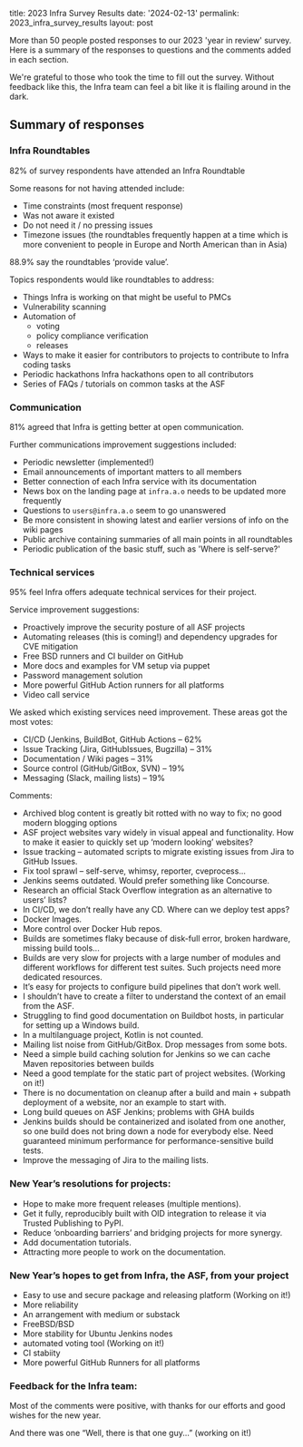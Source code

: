 title: 2023 Infra Survey Results 
date: '2024-02-13' 
permalink: 2023_infra_survey_results
layout: post 

More than 50 people posted responses to our 2023 'year in review' survey. Here is a summary of the responses to questions and the comments added in each section.

We're grateful to those who took the time to fill out the survey. Without feedback like this, the Infra team can feel a bit like it is flailing around in the dark.

## Summary of responses

### Infra Roundtables

82% of survey respondents have attended an Infra Roundtable

Some reasons for not having attended include:

  - Time constraints (most frequent response)
  - Was not aware it existed
  - Do not need it / no pressing issues
  - Timezone issues (the roundtables frequently happen at a time which is more convenient to people in Europe and North American than in Asia)

88.9% say the roundtables ‘provide value’.

Topics respondents would like roundtables to address:

  - Things Infra is working on that might be useful to PMCs
  - Vulnerability scanning
  - Automation of
    - voting
    - policy compliance verification
    - releases
  - Ways to make it easier for contributors to projects to contribute to Infra coding tasks
  - Periodic hackathons Infra hackathons open to all contributors
  - Series of FAQs / tutorials on common tasks at the ASF

### Communication

81% agreed that Infra is getting better at open communication.

Further communications improvement suggestions included:

  - Periodic newsletter (implemented!)
  - Email announcements of important matters to all members
  - Better connection of each Infra service with its documentation
  - News box on the landing page at `infra.a.o` needs to be updated more frequently
  - Questions to `users@infra.a.o` seem to go unanswered
  - Be more consistent in showing latest and earlier versions of info on the wiki pages
  - Public archive containing summaries of all main points in all roundtables
  - Periodic publication of the basic stuff, such as 'Where is self-serve?'

### Technical services

95% feel Infra offers adequate technical services for their project.

Service improvement suggestions:

  - Proactively improve the security posture of all ASF projects
  - Automating releases (this is coming!) and dependency upgrades for CVE mitigation
  - Free BSD runners and CI builder on GitHub
  - More docs and examples for VM setup via puppet
  - Password management solution
  - More powerful GitHub Action runners for all platforms
  - Video call service

We asked which existing services need improvement. These areas got the most votes:

  - CI/CD (Jenkins, BuildBot, GitHub Actions – 62%
  - Issue Tracking (Jira, GitHubIssues, Bugzilla) – 31%
  - Documentation / Wiki pages – 31%
  - Source control (GitHub/GitBox, SVN) – 19%
  - Messaging (Slack, mailing lists) – 19%	

Comments:

  - Archived blog content is greatly bit rotted with no way to fix; no good modern blogging options
  - ASF project websites vary widely in visual appeal and functionality. How to make it easier to quickly set up ‘modern looking’ websites?
  - Issue tracking – automated scripts to migrate existing issues from Jira to GitHub Issues.
  - Fix tool sprawl – self-serve, whimsy, reporter, cveprocess...
  - Jenkins seems outdated. Would prefer something like Concourse.
  - Research an official Stack Overflow integration as an alternative to users’ lists?
  - In CI/CD, we don’t really have any CD. Where can we deploy test apps?
  - Docker Images.
  - More control over Docker Hub repos.
  - Builds are sometimes flaky because of disk-full error, broken hardware, missing build tools...
  - Builds are very slow for projects with a large number of modules and different workflows for different test suites. Such projects need more dedicated resources.
  - It’s easy for projects to configure build pipelines that don’t work well.
  - I shouldn’t have to create a filter to understand the context of an email from the ASF.
  - Struggling to find good documentation on Buildbot hosts, in particular for setting up a Windows build.
  - In a multilanguage project, Kotlin is not counted.
  - Mailing list noise from GitHub/GitBox. Drop messages from some bots.
  - Need a simple build caching solution for Jenkins so we can cache Maven repositories between builds
  - Need a good template for the static part of project websites. (Working on it!)
  - There is no documentation on cleanup after a build and main + subpath deployment of a website, nor an example to start with.
  - Long build queues on ASF Jenkins; problems with GHA builds
  - Jenkins builds should be containerized and isolated from one another, so one build does not bring down a node for everybody else. Need guaranteed minimum performance for performance-sensitive build tests.
  - Improve the messaging of Jira to the mailing lists.

### New Year’s resolutions for projects:

  - Hope to make more frequent releases (multiple mentions).
  - Get it fully, reproducibly built with OID integration to release it via Trusted Publishing to PyPI.
  - Reduce ‘onboarding barriers’ and bridging projects for more synergy.
  - Add documentation tutorials.
  - Attracting more people to work on the documentation.

### New Year’s hopes to get from Infra, the ASF, from your project

  - Easy to use and secure package and releasing platform (Working on it!)
  - More reliability
  - An arrangement with medium or substack
  - FreeBSD/BSD
  - More stability for Ubuntu Jenkins nodes
  - automated voting tool (Working on it!)
  - CI stabiity
  - More powerful GitHub Runners for all platforms

### Feedback for the Infra team:

Most of the comments were positive, with thanks for our efforts and good wishes for the new year.

And there was one “Well, there is that one guy...” (working on it!)
